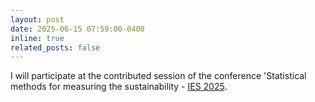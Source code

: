 ```yaml
---
layout: post
date: 2025-06-15 07:59:00-0400
inline: true
related_posts: false
---
```


I will participate at the contributed session of the conference 'Statistical methods for measuring the sustainability - <a href="https://ies2025.sis-statistica.it/call-for-papers/">IES 2025</a>.